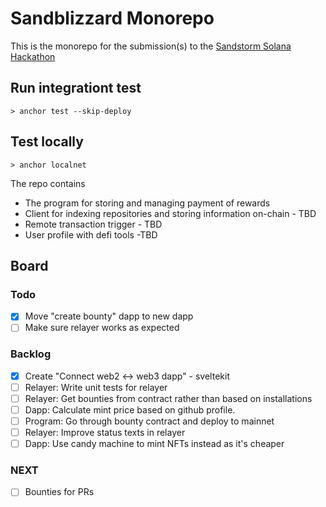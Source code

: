 # Sandblizzard Monorepo

This is the monorepo for the submission(s) to the [Sandstorm Solana Hackathon](https://www.sandstormhackathon.com/)

## Run integrationt test

```
> anchor test --skip-deploy
```

## Test locally

```
> anchor localnet
```

The repo contains

- The program for storing and managing payment of rewards
- Client for indexing repositories and storing information on-chain - TBD
- Remote transaction trigger - TBD
- User profile with defi tools -TBD

## Board

### Todo

- [x] Move "create bounty" dapp to new dapp
- [ ] Make sure relayer works as expected

### Backlog

- [x] Create "Connect web2 <-> web3 dapp" - sveltekit
- [ ] Relayer: Write unit tests for relayer
- [ ] Relayer: Get bounties from contract rather than based on installations
- [ ] Dapp: Calculate mint price based on github profile.
- [ ] Program: Go through bounty contract and deploy to mainnet
- [ ] Relayer: Improve status texts in relayer
- [ ] Dapp: Use candy machine to mint NFTs instead as it's cheaper

### NEXT

- [ ] Bounties for PRs
